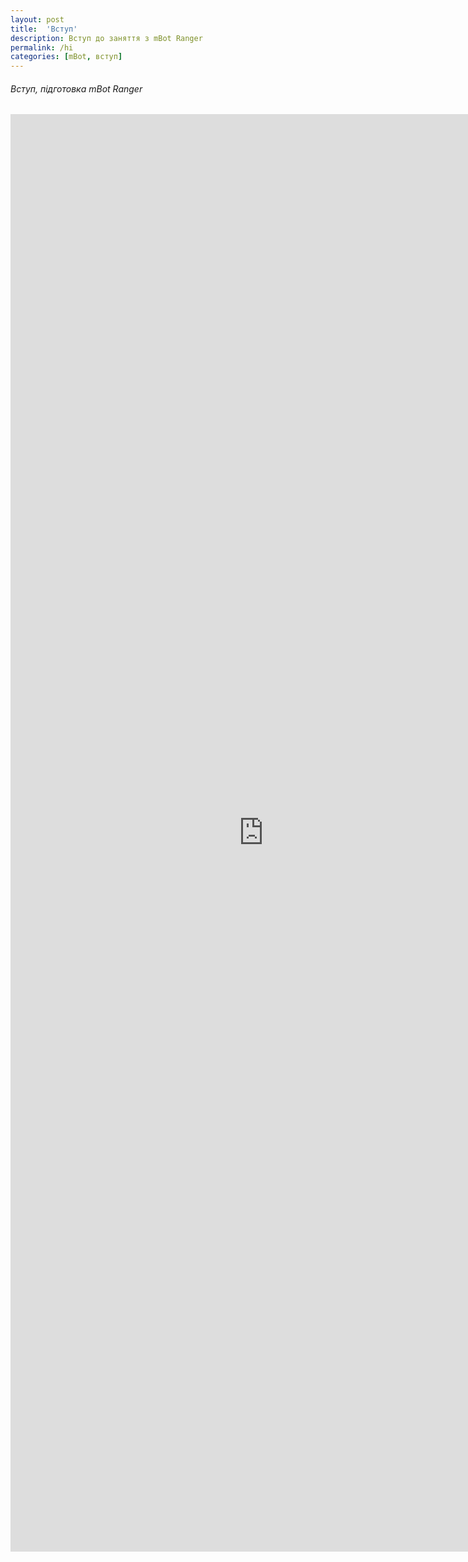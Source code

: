 ```yaml
---
layout: post
title:  'Вступ'
description: Вступ до заняття з mBot Ranger
permalink: /hi
categories: [mBot, вступ]
---
```


###### Вступ, підготовка mBot Ranger 

<embed src="https://osvita-code.github.io/robot/pdf/1.pdf" width="810px" height="2300px" />
